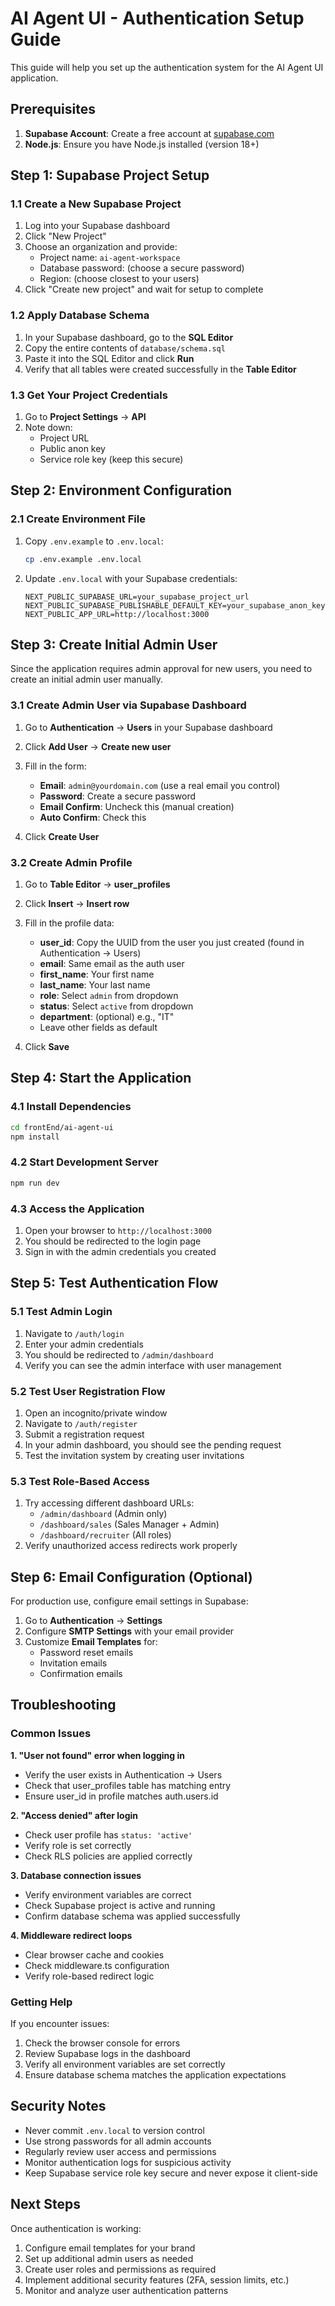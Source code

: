 # AI Agent UI - Authentication Setup Guide

This guide will help you set up the authentication system for the AI Agent UI application.

## Prerequisites

1. **Supabase Account**: Create a free account at [supabase.com](https://supabase.com)
2. **Node.js**: Ensure you have Node.js installed (version 18+)

## Step 1: Supabase Project Setup

### 1.1 Create a New Supabase Project
1. Log into your Supabase dashboard
2. Click "New Project"
3. Choose an organization and provide:
   - Project name: `ai-agent-workspace`
   - Database password: (choose a secure password)
   - Region: (choose closest to your users)
4. Click "Create new project" and wait for setup to complete

### 1.2 Apply Database Schema
1. In your Supabase dashboard, go to the **SQL Editor**
2. Copy the entire contents of `database/schema.sql`
3. Paste it into the SQL Editor and click **Run**
4. Verify that all tables were created successfully in the **Table Editor**

### 1.3 Get Your Project Credentials
1. Go to **Project Settings** → **API**
2. Note down:
   - Project URL
   - Public anon key
   - Service role key (keep this secure)

## Step 2: Environment Configuration

### 2.1 Create Environment File
1. Copy `.env.example` to `.env.local`:
   ```bash
   cp .env.example .env.local
   ```

2. Update `.env.local` with your Supabase credentials:
   ```env
   NEXT_PUBLIC_SUPABASE_URL=your_supabase_project_url
   NEXT_PUBLIC_SUPABASE_PUBLISHABLE_DEFAULT_KEY=your_supabase_anon_key
   NEXT_PUBLIC_APP_URL=http://localhost:3000
   ```

## Step 3: Create Initial Admin User

Since the application requires admin approval for new users, you need to create an initial admin user manually.

### 3.1 Create Admin User via Supabase Dashboard

1. Go to **Authentication** → **Users** in your Supabase dashboard
2. Click **Add User** → **Create new user**
3. Fill in the form:
   - **Email**: `admin@yourdomain.com` (use a real email you control)
   - **Password**: Create a secure password
   - **Email Confirm**: Uncheck this (manual creation)
   - **Auto Confirm**: Check this

4. Click **Create User**

### 3.2 Create Admin Profile

1. Go to **Table Editor** → **user_profiles**
2. Click **Insert** → **Insert row**
3. Fill in the profile data:
   - **user_id**: Copy the UUID from the user you just created (found in Authentication → Users)
   - **email**: Same email as the auth user
   - **first_name**: Your first name
   - **last_name**: Your last name
   - **role**: Select `admin` from dropdown
   - **status**: Select `active` from dropdown
   - **department**: (optional) e.g., "IT"
   - Leave other fields as default

4. Click **Save**

## Step 4: Start the Application

### 4.1 Install Dependencies
```bash
cd frontEnd/ai-agent-ui
npm install
```

### 4.2 Start Development Server
```bash
npm run dev
```

### 4.3 Access the Application
1. Open your browser to `http://localhost:3000`
2. You should be redirected to the login page
3. Sign in with the admin credentials you created

## Step 5: Test Authentication Flow

### 5.1 Test Admin Login
1. Navigate to `/auth/login`
2. Enter your admin credentials
3. You should be redirected to `/admin/dashboard`
4. Verify you can see the admin interface with user management

### 5.2 Test User Registration Flow
1. Open an incognito/private window
2. Navigate to `/auth/register`
3. Submit a registration request
4. In your admin dashboard, you should see the pending request
5. Test the invitation system by creating user invitations

### 5.3 Test Role-Based Access
1. Try accessing different dashboard URLs:
   - `/admin/dashboard` (Admin only)
   - `/dashboard/sales` (Sales Manager + Admin)
   - `/dashboard/recruiter` (All roles)
2. Verify unauthorized access redirects work properly

## Step 6: Email Configuration (Optional)

For production use, configure email settings in Supabase:

1. Go to **Authentication** → **Settings**
2. Configure **SMTP Settings** with your email provider
3. Customize **Email Templates** for:
   - Password reset emails
   - Invitation emails
   - Confirmation emails

## Troubleshooting

### Common Issues

**1. "User not found" error when logging in**
- Verify the user exists in Authentication → Users
- Check that user_profiles table has matching entry
- Ensure user_id in profile matches auth.users.id

**2. "Access denied" after login**
- Check user profile has `status: 'active'`
- Verify role is set correctly
- Check RLS policies are applied correctly

**3. Database connection issues**
- Verify environment variables are correct
- Check Supabase project is active and running
- Confirm database schema was applied successfully

**4. Middleware redirect loops**
- Clear browser cache and cookies
- Check middleware.ts configuration
- Verify role-based redirect logic

### Getting Help

If you encounter issues:
1. Check the browser console for errors
2. Review Supabase logs in the dashboard
3. Verify all environment variables are set correctly
4. Ensure database schema matches the application expectations

## Security Notes

- Never commit `.env.local` to version control
- Use strong passwords for all admin accounts  
- Regularly review user access and permissions
- Monitor authentication logs for suspicious activity
- Keep Supabase service role key secure and never expose it client-side

## Next Steps

Once authentication is working:
1. Configure email templates for your brand
2. Set up additional admin users as needed
3. Create user roles and permissions as required
4. Implement additional security features (2FA, session limits, etc.)
5. Monitor and analyze user authentication patterns
